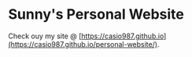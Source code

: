 # Sunny's Personal Website

Check ouy my site @ [https://casio987.github.io](https://casio987.github.io/personal-website/).
